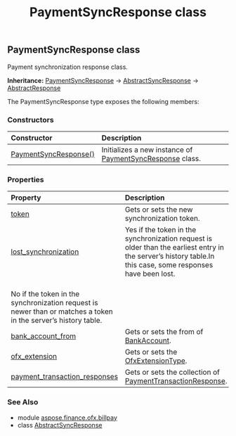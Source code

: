 ﻿---
title: PaymentSyncResponse class
second_title: Aspose.Finance for Python via .NET API References
description: 
type: docs
weight: 400
url: /python-net/aspose.finance.ofx.billpay/paymentsyncresponse/
is_root: false
---

## PaymentSyncResponse class

Payment synchronization response class.



**Inheritance:** [PaymentSyncResponse](/finance/python-net/aspose.finance.ofx.billpay/paymentsyncresponse) → 
[AbstractSyncResponse](/finance/python-net/aspose.finance.ofx/abstractsyncresponse) → 
[AbstractResponse](/finance/python-net/aspose.finance.ofx/abstractresponse)



The PaymentSyncResponse type exposes the following members:

### Constructors
| Constructor | Description |
| :- | :- |
| [PaymentSyncResponse()](/finance/python-net/aspose.finance.ofx.billpay/paymentsyncresponse/__init__/#) | Initializes a new instance of [PaymentSyncResponse](/finance/python-net/aspose.finance.ofx.billpay/paymentsyncresponse) class. |


### Properties
| Property | Description |
| :- | :- |
| [token](/finance/python-net/aspose.finance.ofx.billpay/paymentsyncresponse/token) | Gets or sets the new synchronization token. |
| [lost_synchronization](/finance/python-net/aspose.finance.ofx.billpay/paymentsyncresponse/lost_synchronization) | Yes if the token in the synchronization request is older than the earliest entry in the server’s history table.In this case, some responses have been lost.<br/>No if the token in the synchronization request is newer than or matches a token in the server’s history table. |
| [bank_account_from](/finance/python-net/aspose.finance.ofx.billpay/paymentsyncresponse/bank_account_from) | Gets or sets the from of [BankAccount](/finance/python-net/aspose.finance.ofx/bankaccount). |
| [ofx_extension](/finance/python-net/aspose.finance.ofx.billpay/paymentsyncresponse/ofx_extension) | Gets or sets the [OfxExtensionType](/finance/python-net/aspose.finance.ofx/ofxextensiontype). |
| [payment_transaction_responses](/finance/python-net/aspose.finance.ofx.billpay/paymentsyncresponse/payment_transaction_responses) | Gets or sets the collection of [PaymentTransactionResponse](/finance/python-net/aspose.finance.ofx.billpay/paymenttransactionresponse). |


### See Also

* module [aspose.finance.ofx.billpay](../)
* class [AbstractSyncResponse](/finance/python-net/aspose.finance.ofx.billpay/abstractsyncresponse)
